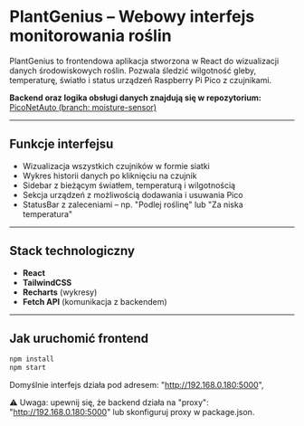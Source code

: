 # PlantGenius – Webowy interfejs monitorowania roślin

PlantGenius to frontendowa aplikacja stworzona w React do wizualizacji danych środowiskowych roślin. Pozwala śledzić wilgotność gleby, temperaturę, światło i status urządzeń Raspberry Pi Pico z czujnikami.

**Backend oraz logika obsługi danych znajdują się w repozytorium:**  
[PicoNetAuto (branch: moisture-sensor)](https://github.com/n02b3rt/PicoNetAuto/tree/moisture-sensor)

---

## ️Funkcje interfejsu

- Wizualizacja wszystkich czujników w formie siatki
- Wykres historii danych po kliknięciu na czujnik
- Sidebar z bieżącym światłem, temperaturą i wilgotnością
- Sekcja urządzeń z możliwością dodawania i usuwania Pico
- StatusBar z zaleceniami – np. "Podlej roślinę" lub "Za niska temperatura"

---

## Stack technologiczny

- **React**
- **TailwindCSS** 
- **Recharts** (wykresy)
- **Fetch API** (komunikacja z backendem)

---


## Jak uruchomić frontend

```bash
npm install
npm start
```

Domyślnie interfejs działa pod adresem: "http://192.168.0.180:5000",

⚠️ Uwaga: upewnij się, że backend działa na "proxy": "http://192.168.0.180:5000" lub skonfiguruj proxy w package.json.
